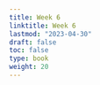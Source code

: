 ```yaml
---
title: Week 6 
linktitle: Week 6
lastmod: "2023-04-30"
draft: false  
toc: false  
type: book  
weight: 20
---
```



<!--

Day 16 Slides ({{% staticref "stat220/Day16.pdf" "newtab" %}}pdf{{% /staticref %}}/{{% staticref "stat220/Day16.html" "newtab" %}}html{{% /staticref %}})

Day 17 Slides ({{% staticref "stat220/Day17.pdf" "newtab" %}}pdf{{% /staticref %}}/{{% staticref "stat220/Day17.html" "newtab" %}}html{{% /staticref %}})

-->





